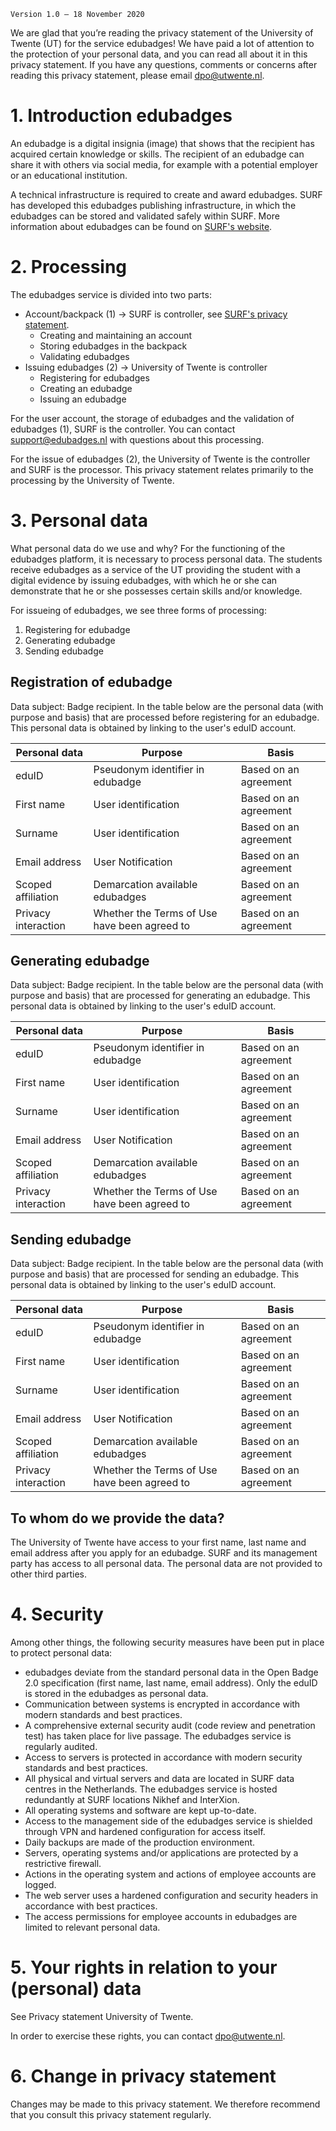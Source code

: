 `Version 1.0 – 18 November 2020`

We are glad that you’re reading the privacy statement of the University of Twente (UT) for the service edubadges! We have paid a lot of attention to the protection of your personal data, and you can read all about it in this privacy statement. If you have any questions, comments or concerns after reading this privacy statement, please email [dpo@utwente.nl](mailto:dpo@utwente.nl).

# 1. Introduction edubadges
An edubadge is a digital insignia (image) that shows that the recipient has acquired certain knowledge or skills. The recipient of an edubadge can share it with others via social media, for example with a potential employer or an educational institution.

A technical infrastructure is required to create and award edubadges. SURF has developed this edubadges publishing infrastructure, in which the edubadges can be stored and validated safely within SURF. More information about edubadges can be found on [SURF's website](https://www.surf.nl/en/edubadges-issuing-digital-certificates-to-students).

# 2. Processing
The edubadges service is divided into two parts:

* Account/backpack (1) -> SURF is controller, see [SURF's privacy statement](https://edubadges.nl/privacy).
  * Creating and maintaining an account
  * Storing edubadges in the backpack
  * Validating edubadges
* Issuing edubadges (2) -> University of Twente is controller
  * Registering for edubadges
  * Creating an edubadge
  * Issuing an edubadge

For the user account, the storage of edubadges and the validation of edubadges (1), SURF is the controller. You can contact [support@edubadges.nl](mailto:support@edubadges.nl) with questions about this processing.

For the issue of edubadges (2), the University of Twente is the controller and SURF is the processor. This privacy statement relates primarily to the processing by the University of Twente.

# 3. Personal data
What personal data do we use and why? For the functioning of the edubadges platform, it is necessary to process personal data. The students receive edubadges as a service of the UT providing the student with a digital evidence by issuing edubadges, with which he or she can demonstrate that he or she possesses certain skills and/or knowledge.

For issueing of edubadges, we see three forms of processing:

1. Registering for edubadge
2. Generating edubadge
3. Sending edubadge

## Registration of edubadge
Data subject: Badge recipient. In the table below are the personal data (with purpose and basis) that are processed before registering for an edubadge. This personal data is obtained by linking to the user's eduID account.

| Personal data	| Purpose	| Basis |
| ------------- | ------- | ----- |
| eduID	| Pseudonym identifier in edubadge | Based on an agreement |
| First name | User identification | Based on an agreement |
| Surname	| User identification	| Based on an agreement |
| Email address	| User Notification	| Based on an agreement |
| Scoped affiliation	| Demarcation available edubadges |	Based on an agreement |
| Privacy interaction	| Whether the Terms of Use have been agreed to | Based on an agreement |

## Generating edubadge
Data subject: Badge recipient. In the table below are the personal data (with purpose and basis) that are processed for generating an edubadge. This personal data is obtained by linking to the user's eduID account.

| Personal data	| Purpose	| Basis |
| ------------- | ------- | ----- |
| eduID	| Pseudonym identifier in edubadge | Based on an agreement |
| First name | User identification | Based on an agreement |
| Surname	| User identification	| Based on an agreement |
| Email address	| User Notification	| Based on an agreement |
| Scoped affiliation	| Demarcation available edubadges |	Based on an agreement |
| Privacy interaction	| Whether the Terms of Use have been agreed to | Based on an agreement |

## Sending edubadge
Data subject: Badge recipient. In the table below are the personal data (with purpose and basis) that are processed for sending an edubadge. This personal data is obtained by linking to the user's eduID account.

| Personal data	| Purpose	| Basis |
| ------------- | ------- | ----- |
| eduID	| Pseudonym identifier in edubadge | Based on an agreement |
| First name | User identification | Based on an agreement |
| Surname	| User identification	| Based on an agreement |
| Email address	| User Notification	| Based on an agreement |
| Scoped affiliation	| Demarcation available edubadges |	Based on an agreement |
| Privacy interaction	| Whether the Terms of Use have been agreed to | Based on an agreement |

## To whom do we provide the data?
The University of Twente have access to your first name, last name and email address after you apply for an edubadge. SURF and its management party has access to all personal data. The personal data are not provided to other third parties.

# 4. Security
Among other things, the following security measures have been put in place to protect personal data:

* edubadges deviate from the standard personal data in the Open Badge 2.0 specification (first name, last name, email address). Only the eduID is stored in the edubadges as personal data.
* Communication between systems is encrypted in accordance with modern standards and best practices.
* A comprehensive external security audit (code review and penetration test) has taken place for live passage. The edubadges service is regularly audited.
* Access to servers is protected in accordance with modern security standards and best practices.
* All physical and virtual servers and data are located in SURF data centres in the Netherlands. The edubadges service is hosted redundantly at SURF locations Nikhef and InterXion.
* All operating systems and software are kept up-to-date.
* Access to the management side of the edubadges service is shielded through VPN and hardened configuration for access itself.
* Daily backups are made of the production environment.
* Servers, operating systems and/or applications are protected by a restrictive firewall.
* Actions in the operating system and actions of employee accounts are logged.
* The web server uses a hardened configuration and security headers in accordance with best practices.
* The access permissions for employee accounts in edubadges are limited to relevant personal data.
 
# 5. Your rights in relation to your (personal) data
See Privacy statement University of Twente.

In order to exercise these rights, you can contact [dpo@utwente.nl](mailto:dpo@utwente.nl).

# 6. Change in privacy statement
Changes may be made to this privacy statement. We therefore recommend that you consult this privacy statement regularly.
